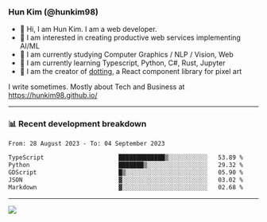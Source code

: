 ### Hun Kim (@hunkim98)

- 👋 Hi, I am Hun Kim. I am a web developer. 
- 🤔 I am interested in creating productive web services implementing AI/ML
- 🔭 I am currently studying Computer Graphics / NLP / Vision, Web 
- 🌱 I am currently learning Typescript, Python, C#, Rust, Jupyter
- 🎨 I am the creator of [dotting](hunkim98.github.io/dotting), a React component library for pixel art

I write sometimes. Mostly about Tech and Business at https://hunkim98.github.io/

---
### 📊 Recent development breakdown
<!--START_SECTION:waka-->

```txt
From: 28 August 2023 - To: 04 September 2023

TypeScript                     █████████████▒░░░░░░░░░░░   53.89 %
Python                         ███████▒░░░░░░░░░░░░░░░░░   29.32 %
GDScript                       █▒░░░░░░░░░░░░░░░░░░░░░░░   05.90 %
JSON                           ▓░░░░░░░░░░░░░░░░░░░░░░░░   03.02 %
Markdown                       ▓░░░░░░░░░░░░░░░░░░░░░░░░   02.68 %
```

<!--END_SECTION:waka-->
---

<!-- <div align='center'> -->
  <img align="center" src="https://github-readme-stats.vercel.app/api?username=hunkim98&theme=dark&show_icons=true"/>
<!-- </div> -->
<!--
**hunkim98/hunkim98** is a ✨ _special_ ✨ repository because its `README.md` (this file) appears on your GitHub profile.

Here are some ideas to get you started:

- 🔭 I’m currently working on ...
- 🌱 I’m currently learning ...
- 👯 I’m looking to collaborate on ...
- 🤔 I’m looking for help with ...
- 💬 Ask me about ...
- 📫 How to reach me: ...
- 😄 Pronouns: ...
- ⚡ Fun fact: ...
-->
